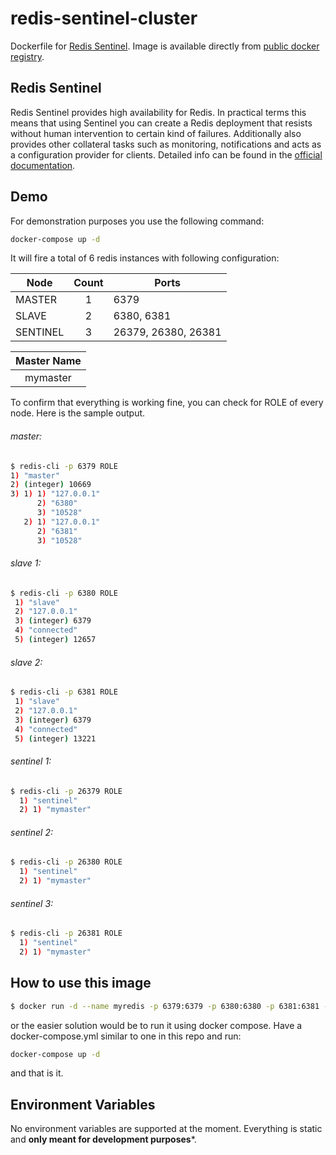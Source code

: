 # redis-sentinel-cluster

Dockerfile for [Redis Sentinel](http://redis.io/topics/sentinel). Image is available directly from [public docker registry](https://hub.docker.com/r/yesuagg/redis-sentinel-cluster/).

## Redis Sentinel

Redis Sentinel provides high availability for Redis. In practical terms this means that using Sentinel you can create a Redis deployment that resists without human intervention to certain kind of failures.
Additionally also provides other collateral tasks such as monitoring, notifications and acts as a configuration provider for clients. Detailed info can be found in the [official documentation](http://redis.io/documentation).

## Demo

For demonstration purposes you use the following command:

```sh
docker-compose up -d
```
It will fire a total of 6 redis instances with following configuration:

| Node|Count|Ports|
|---|:---:|---|
|MASTER|1|6379|
|SLAVE|2|6380, 6381|
|SENTINEL|3|26379, 26380, 26381|

|Master Name|
|:---:|
|mymaster|

To confirm that everything is working fine, you can check for ROLE of every node. Here is the sample output.

###### master:
```sh
$ redis-cli -p 6379 ROLE
1) "master"
2) (integer) 10669
3) 1) 1) "127.0.0.1"
      2) "6380"
      3) "10528"
   2) 1) "127.0.0.1"
      2) "6381"
      3) "10528"
```

###### slave 1:
```sh
$ redis-cli -p 6380 ROLE
 1) "slave"
 2) "127.0.0.1"
 3) (integer) 6379
 4) "connected"
 5) (integer) 12657
```

###### slave 2:
```sh
$ redis-cli -p 6381 ROLE
 1) "slave"
 2) "127.0.0.1"
 3) (integer) 6379
 4) "connected"
 5) (integer) 13221
```

###### sentinel 1:

```sh
$ redis-cli -p 26379 ROLE
  1) "sentinel"
  2) 1) "mymaster"
```

###### sentinel 2:

```sh
$ redis-cli -p 26380 ROLE
  1) "sentinel"
  2) 1) "mymaster"
```

###### sentinel 3:

```sh
$ redis-cli -p 26381 ROLE
  1) "sentinel"
  2) 1) "mymaster"
```

## How to use this image

```sh
$ docker run -d --name myredis -p 6379:6379 -p 6380:6380 -p 6381:6381 -p 26379:26379 -p 26380:26380 -p 26381:26381 artal/redis-cluster-mymaster:1.0.0
```

or the easier solution would be to run it using docker compose. Have a docker-compose.yml similar to one in this repo and run:

```sh
docker-compose up -d
```

and that is it.

## Environment Variables

No environment variables are supported at the moment. Everything is static and **only meant for development purposes***.
